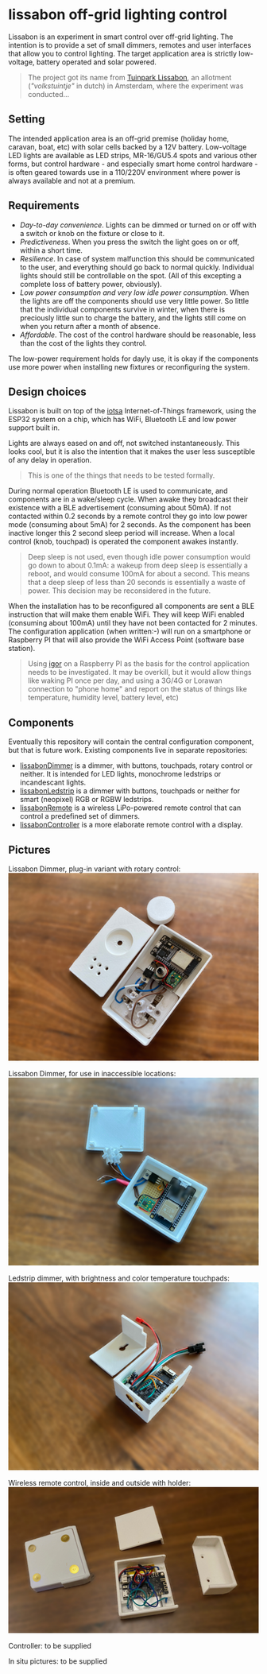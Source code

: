 # lissabon off-grid lighting control

Lissabon is an experiment in smart control over off-grid lighting. The intention is to provide a set of small dimmers, remotes and user interfaces that allow you to control lighting. The target application area is strictly low-voltage, battery operated and solar powered. 

> The project got its name from [Tuinpark Lissabon](https://www.tuinparklissabon.nl), an allotment (_"volkstuintje"_ in dutch) in Amsterdam, where the experiment was conducted... 

## Setting

The intended application area is an off-grid premise (holiday home, caravan, boat, etc) with solar cells backed by a 12V battery. Low-voltage LED lights are available as LED strips, MR-16/GU5.4 spots and various other forms, but control hardware - and especially smart home control hardware - is often geared towards use in a 110/220V environment where power is always available and not at a premium.

## Requirements

- _Day-to-day convenience_. Lights can be dimmed or turned on or off with a switch or knob on the fixture or close to it.
- _Predictiveness_. When you press the switch the light goes on or off, within a short time. 
- _Resilience_. In case of system malfunction this should be communicated to the user, and everything should go back to normal quickly. Individual lights should still be controllable on the spot. (All of this excepting a complete loss of battery power, obviously).
- _Low power consumption and very low idle power consumption_. When the lights are off the components should use very little power. So little that the individual components survive in winter, when there is preciously little sun to charge the battery, and the lights still come on when you return after a month of absence.
- _Affordable_. The cost of the control hardware should be reasonable, less than the cost of the lights they control.

The low-power requirement holds for dayly use, it is okay if the components use more power when installing new fixtures or reconfiguring the system.

## Design choices

Lissabon is built on top of the [iotsa](https://github.com/cwi-dis/iotsa) Internet-of-Things framework, using the ESP32 system on a chip, which has WiFi, Bluetooth LE and low power support built in.

Lights are always eased on and off, not switched instantaneously. This looks cool, but it is also the intention that it makes the user less susceptible of any delay in operation.

> This is one of the things that needs to be tested formally.

During normal operation Bluetooth LE is used to communicate, and components are in a wake/sleep cycle. When awake they broadcast their existence with a BLE advertisement (consuming about 50mA). If not contacted within 0.2 seconds by a remote control they go into low power mode (consuming about 5mA) for 2 seconds. As the component has been inactive longer this 2 second sleep period will increase. When a local control (knob, touchpad) is operated the component awakes instantly.

> Deep sleep is not used, even though idle power consumption would go down to about 0.1mA: a wakeup from deep sleep is essentially a reboot, and would consume 100mA for about a second. This means that a deep sleep of less than 20 seconds is essentially a waste of power. This decision may be reconsidered in the future.

When the installation has to be reconfigured all components are sent a BLE instruction that will make them enable WiFi. They will keep WiFi enabled (consuming about 100mA) until they have not been contacted for 2 minutes. The configuration application (when written:-) will run on a smartphone or Raspberry PI that will also provide the WiFi Access Point (software base station).

> Using [igor](https://github.com/cwi-dis/igor) on a Raspberry PI as the basis for the control application needs to be investigated. It may be overkill, but it would allow things like waking PI once per day, and using a 3G/4G or Lorawan connection to "phone home" and report on the status of things like temperature, humidity level, battery level, etc)

## Components

Eventually this repository will contain the central configuration component, but that is future work. Existing components live in separate repositories:

- [lissabonDimmer](https://github.com/cwi-dis/lissabonDimmer) is a dimmer, with buttons, touchpads, rotary control or neither. It is intended for LED lights, monochrome ledstrips or incandescant lights.
- [lissabonLedstrip](https://github.com/cwi-dis/lissabonLedstrip) is a dimmer with buttons, touchpads or neither for smart (neopixel) RGB or RGBW ledstrips.
- [lissabonRemote](https://github.com/cwi-dis/lissabonRemote) is a wireless LiPo-powered remote control that can control a predefined set of dimmers.
- [lissabonController](https://github.com/cwi-dis/lissabonController) is a more elaborate remote control with a display.

## Pictures

Lissabon Dimmer, plug-in variant with rotary control:
![Plugin Dimmer](images/plugindimmer.jpg)

Lissabon Dimmer, for use in inaccessible locations:
![Hidden Dimmer](images/hiddendimmer.jpg)

Ledstrip dimmer, with brightness and color temperature touchpads:
![Ledstrip Dimmer](images/ledstripdimmer.jpg)

Wireless remote control, inside and outside with holder:
![Wireless Remote](images/remote.jpg)


Controller: to be supplied

In situ pictures: to be supplied
